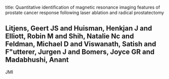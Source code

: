 title: Quantitative identification of magnetic resonance imaging features of prostate cancer response following laser ablation and radical prostatectomy

## Litjens, Geert JS and Huisman, Henkjan J and Elliott, Robin M and Shih, Natalie Nc and Feldman, Michael D and Viswanath, Satish and F"utterer, Jurgen J and Bomers, Joyce GR and Madabhushi, Anant
JMI

